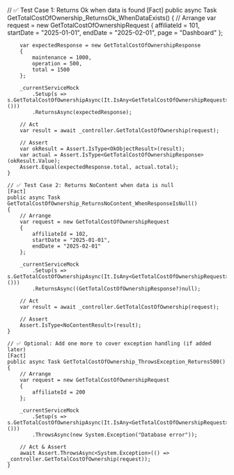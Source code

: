 // ✅ Test Case 1: Returns Ok when data is found
    [Fact]
    public async Task GetTotalCostOfOwnership_ReturnsOk_WhenDataExists()
    {
        // Arrange
        var request = new GetTotalCostOfOwnershipRequest
        {
            affiliateId = 101,
            startDate = "2025-01-01",
            endDate = "2025-02-01",
            page = "Dashboard"
        };

        var expectedResponse = new GetTotalCostOfOwnershipResponse
        {
            maintenance = 1000,
            operation = 500,
            total = 1500
        };

        _currentServiceMock
            .Setup(s => s.GetTotalCostOfOwnershipAsync(It.IsAny<GetTotalCostOfOwnershipRequest>()))
            .ReturnsAsync(expectedResponse);

        // Act
        var result = await _controller.GetTotalCostOfOwnership(request);

        // Assert
        var okResult = Assert.IsType<OkObjectResult>(result);
        var actual = Assert.IsType<GetTotalCostOfOwnershipResponse>(okResult.Value);
        Assert.Equal(expectedResponse.total, actual.total);
    }

    // ✅ Test Case 2: Returns NoContent when data is null
    [Fact]
    public async Task GetTotalCostOfOwnership_ReturnsNoContent_WhenResponseIsNull()
    {
        // Arrange
        var request = new GetTotalCostOfOwnershipRequest
        {
            affiliateId = 102,
            startDate = "2025-01-01",
            endDate = "2025-02-01"
        };

        _currentServiceMock
            .Setup(s => s.GetTotalCostOfOwnershipAsync(It.IsAny<GetTotalCostOfOwnershipRequest>()))
            .ReturnsAsync((GetTotalCostOfOwnershipResponse?)null);

        // Act
        var result = await _controller.GetTotalCostOfOwnership(request);

        // Assert
        Assert.IsType<NoContentResult>(result);
    }

    // ✅ Optional: Add one more to cover exception handling (if added later)
    [Fact]
    public async Task GetTotalCostOfOwnership_ThrowsException_Returns500()
    {
        // Arrange
        var request = new GetTotalCostOfOwnershipRequest
        {
            affiliateId = 200
        };

        _currentServiceMock
            .Setup(s => s.GetTotalCostOfOwnershipAsync(It.IsAny<GetTotalCostOfOwnershipRequest>()))
            .ThrowsAsync(new System.Exception("Database error"));

        // Act & Assert
        await Assert.ThrowsAsync<System.Exception>(() => _controller.GetTotalCostOfOwnership(request));
    }
